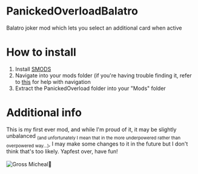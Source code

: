# PanickedOverloadBalatro
Balatro joker mod which lets you select an additional card when active

# How to install
1. Install [SMODS](https://github.com/Steamodded/smods/)
2. Navigate into your mods folder (if you're having trouble finding it, refer to [this](https://github.com/ethangreen-dev/lovely-injector?tab=readme-ov-file#manual-installation) for help with navigation
3. Extract the PanickedOverload folder into your "Mods" folder

# Additional info
This is my first ever mod, and while I'm proud of it, it may be slightly unbalanced <sub>(and unfortunately I mean that in the more underpowered rather than overpowered way...)</sub>, I may make some changes to it in the future but I don't think that's too likely. Yapfest over, have fun!<br><br>
![Gross Micheal🤤](https://media1.tenor.com/m/tJUdfexifgQAAAAd/balatro-gros-michel.gif)
